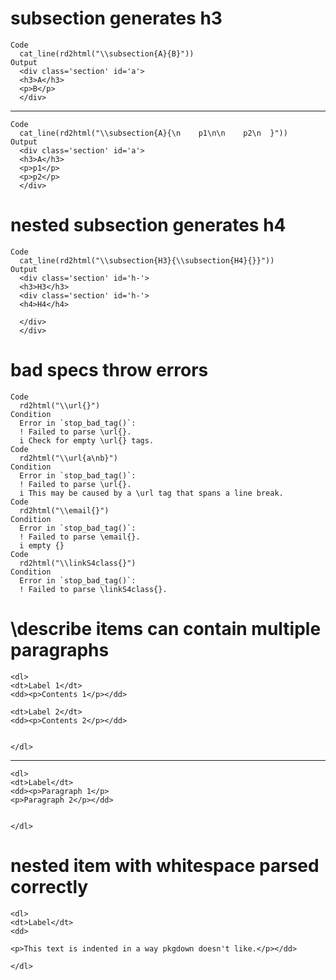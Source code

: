 # subsection generates h3

    Code
      cat_line(rd2html("\\subsection{A}{B}"))
    Output
      <div class='section' id='a'>
      <h3>A</h3>
      <p>B</p>
      </div>

---

    Code
      cat_line(rd2html("\\subsection{A}{\n    p1\n\n    p2\n  }"))
    Output
      <div class='section' id='a'>
      <h3>A</h3>
      <p>p1</p>
      <p>p2</p>
      </div>

# nested subsection generates h4

    Code
      cat_line(rd2html("\\subsection{H3}{\\subsection{H4}{}}"))
    Output
      <div class='section' id='h-'>
      <h3>H3</h3>
      <div class='section' id='h-'>
      <h4>H4</h4>
      
      </div>
      </div>

# bad specs throw errors

    Code
      rd2html("\\url{}")
    Condition
      Error in `stop_bad_tag()`:
      ! Failed to parse \url{}.
      i Check for empty \url{} tags.
    Code
      rd2html("\\url{a\nb}")
    Condition
      Error in `stop_bad_tag()`:
      ! Failed to parse \url{}.
      i This may be caused by a \url tag that spans a line break.
    Code
      rd2html("\\email{}")
    Condition
      Error in `stop_bad_tag()`:
      ! Failed to parse \email{}.
      i empty {}
    Code
      rd2html("\\linkS4class{}")
    Condition
      Error in `stop_bad_tag()`:
      ! Failed to parse \linkS4class{}.

# \describe items can contain multiple paragraphs

    <dl>
    <dt>Label 1</dt>
    <dd><p>Contents 1</p></dd>
    
    <dt>Label 2</dt>
    <dd><p>Contents 2</p></dd>
    
    
    </dl>

---

    <dl>
    <dt>Label</dt>
    <dd><p>Paragraph 1</p>
    <p>Paragraph 2</p></dd>
    
    
    </dl>

# nested item with whitespace parsed correctly

    <dl>
    <dt>Label</dt>
    <dd>
    
    <p>This text is indented in a way pkgdown doesn't like.</p></dd>
    
    </dl>

